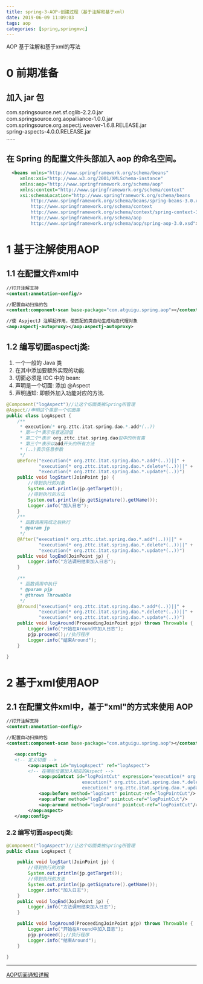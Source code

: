 ```yaml
---
title: spring-3-AOP-创建过程（基于注解和基于xml）
date: 2019-06-09 11:09:03
tags: aop
categories: [spring,springmvc]
---
```


AOP 基于注解和基于xml的写法
<!--more-->

# 0 前期准备

## 加入 jar 包
  com.springsource.net.sf.cglib-2.2.0.jar  
  com.springsource.org.aopalliance-1.0.0.jar  
  com.springsource.org.aspectj.weaver-1.6.8.RELEASE.jar  
  spring-aspects-4.0.0.RELEASE.jar  
  ......
## 在 Spring 的配置文件头部加入 aop 的命名空间。

```xml
  <beans xmlns="http://www.springframework.org/schema/beans"
     xmlns:xsi="http://www.w3.org/2001/XMLSchema-instance"
     xmlns:aop="http://www.springframework.org/schema/aop"
     xmlns:context="http://www.springframework.org/schema/context"
     xsi:schemaLocation="http://www.springframework.org/schema/beans
         http://www.springframework.org/schema/beans/spring-beans-3.0.xsd
         http://www.springframework.org/schema/context
         http://www.springframework.org/schema/context/spring-context-3.0.xsd
         http://www.springframework.org/schema/aop
         http://www.springframework.org/schema/aop/spring-aop-3.0.xsd">
```

# 1 基于注解使用AOP

## 1.1 在配置文件xml中

```xml
//打开注解支持
<context:annotation-config/>
```

```xml
//配置自动扫描的包
<context:component-scan base-package="com.atguigu.spring.aop"></context:component-scan>
```

```xml
//使 AspjectJ 注解起作用，使匹配的类自动生成动态代理对象
<aop:aspectj-autoproxy></aop:aspectj-autoproxy>
```

## 1.2 编写切面aspectj类:

1. 一个一般的 Java 类
1. 在其中添加要额外实现的功能.
1. 切面必须是 IOC 中的 bean:
1. 声明是一个切面: 添加 @Aspect
1. 声明通知: 即额外加入功能对应的方法.

```java
@Component("logAspect")//让这个切面类被Spring所管理
@Aspect//申明这个类是一个切面类
public class LogAspect {
	/**
	 * execution(* org.zttc.itat.spring.dao.*.add*(..))
	 * 第一个*表示任意返回值
	 * 第二个*表示 org.zttc.itat.spring.dao包中的所有类
	 * 第三个*表示以add开头的所有方法
	 * (..)表示任意参数
	 */
	@Before("execution(* org.zttc.itat.spring.dao.*.add*(..))||" +
			"execution(* org.zttc.itat.spring.dao.*.delete*(..))||" +
			"execution(* org.zttc.itat.spring.dao.*.update*(..))")
	public void logStart(JoinPoint jp) {
		//得到执行的对象
		System.out.println(jp.getTarget());
		//得到执行的方法
		System.out.println(jp.getSignature().getName());
		Logger.info("加入日志");
	}
	/**
	 * 函数调用完成之后执行
	 * @param jp
	 */
	@After("execution(* org.zttc.itat.spring.dao.*.add*(..))||" +
			"execution(* org.zttc.itat.spring.dao.*.delete*(..))||" +
			"execution(* org.zttc.itat.spring.dao.*.update*(..))")
	public void logEnd(JoinPoint jp) {
		Logger.info("方法调用结束加入日志");
	}

	/**
	 * 函数调用中执行
	 * @param pjp
	 * @throws Throwable
	 */
	@Around("execution(* org.zttc.itat.spring.dao.*.add*(..))||" +
			"execution(* org.zttc.itat.spring.dao.*.delete*(..))||" +
			"execution(* org.zttc.itat.spring.dao.*.update*(..))")
	public void logAround(ProceedingJoinPoint pjp) throws Throwable {
		Logger.info("开始在Around中加入日志");
		pjp.proceed();//执行程序
		Logger.info("结束Around");
	}

}
```

#  2 基于xml使用AOP

## 2.1 在配置文件xml中，基于"xml"的方式来使用 AOP

```xml
//打开注解支持
<context:annotation-config/>
```

```xml
//配置自动扫描的包
<context:component-scan base-package="com.atguigu.spring.aop"></context:component-scan>
```

```xml
   <aop:config>
   <!-- 定义切面 -->
   		<aop:aspect id="myLogAspect" ref="logAspect">
   		<!-- 在哪些位置加入相应的Aspect -->
   			<aop:pointcut id="logPointCut" expression="execution(* org.zttc.itat.spring.dao.*.add*(..))||
   							execution(* org.zttc.itat.spring.dao.*.delete*(..))||
   							execution(* org.zttc.itat.spring.dao.*.update*(..))"/>
   			<aop:before method="logStart" pointcut-ref="logPointCut"/>
   			<aop:after method="logEnd" pointcut-ref="logPointCut"/>
   			<aop:around method="logAround" pointcut-ref="logPointCut"/>
   		</aop:aspect>
   </aop:config>
```

### 2.2 编写切面aspectj类:

```java
@Component("logAspect")//让这个切面类被Spring所管理
public class LogAspect {

	public void logStart(JoinPoint jp) {
		//得到执行的对象
		System.out.println(jp.getTarget());
		//得到执行的方法
		System.out.println(jp.getSignature().getName());
		Logger.info("加入日志");
	}
	public void logEnd(JoinPoint jp) {
		Logger.info("方法调用结束加入日志");
	}

	public void logAround(ProceedingJoinPoint pjp) throws Throwable {
		Logger.info("开始在Around中加入日志");
		pjp.proceed();//执行程序
		Logger.info("结束Around");
	}

}
```

----
[AOP切面通知详解](../AOP切面通知分类)
